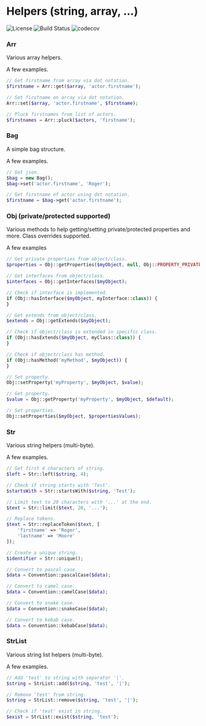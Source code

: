 # Helpers (string, array, ...)

![License](https://img.shields.io/packagist/l/corex/helpers.svg)
![Build Status](https://travis-ci.org/corex/helpers.svg?branch=master)
![codecov](https://codecov.io/gh/corex/helpers/branch/master/graph/badge.svg)


### Arr
Various array helpers.

A few examples.
```php
// Get firstname from array via dot notation.
$firstname = Arr::get($array, 'actor.firstname');

// Set firstname on array via dot notation.
Arr::set($array, 'actor.firstname', $firstname);

// Pluck firstnames from list of actors.
$firstnames = Arr::pluck($actors, 'firstname');
```


### Bag
A simple bag structure.

A few examples.
```php
// Get json.
$bag = new Bag();
$bag->set('actor.firstname', 'Roger');

// Get firstname of actor using dot notation.
$firstname = $bag->get('actor.firstname');
```


### Obj (private/protected supported)
Various methods to help getting/setting private/protected properties and more. Class overrides supported.

A few examples
```php
// Get private properties from object/class.
$properties = Obj::getProperties($myObject, null, Obj::PROPERTY_PRIVATE);

// Get interfaces from object/class.
$interfaces = Obj::getInterfaces($myObject);

// Check if interface is implemented.
if (Obj::hasInterface($myObject, myInterface::class)) {
}

// Get extends from object/class.
$extends = Obj::getExtends($myObject);

// Check if object/class is extended in specific class.
if (Obj::hasExtends($myObject, myClass::class)) {
}

// Check if object/class has method.
if (Obj::hasMethod('myMethod', $myObject)) {
}

// Set property.
Obj::setProperty('myProperty', $myObject, $value);

// Get property.
$value = Obj::getProperty('myProperty', $myObject, $default);

// Set properties.
Obj::setProperties($myObject, $propertiesValues);
```


### Str
Various string helpers (multi-byte).

A few examples.
```php
// Get first 4 characters of string.
$left = Str::left($string, 4);

// Check if string starts with 'Test'.
$startsWith = Str::startsWith($string, 'Test');

// Limit text to 20 characters with '...' at the end.
$text = Str::limit($text, 20, '...');

// Replace tokens.
$text = Str::replaceToken($text, [
    'firstname' => 'Roger',
    'lastname' => 'Moore'
]);

// Create a unique string.
$identifier = Str::unique();

// Convert to pascal case.
$data = Convention::pascalCase($data);

// Convert to camel case.
$data = Convention::camelCase($data);

// Convert to snake case.
$data = Convention::snakeCase($data);

// Convert to kebab case.
$data = Convention::kebabCase($data);
```


### StrList
Various string list helpers (multi-byte).

A few examples.
```php
// Add 'test' to string with separator '|'.
$string = StrList::add($string, 'test', '|');

// Remove 'test' from string.
$string = StrList::remove($string, 'test', '|');

// Check if 'test' exist in string.
$exist = StrList::exist($string, 'test');
```
